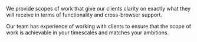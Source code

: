 We provide scopes of work that give our clients clarity on exactly what they will receive in terms of functionality and cross-browser support.

Our team has experience of working with clients to ensure that the scope of work is achievable in your timescales and matches your ambitions.
